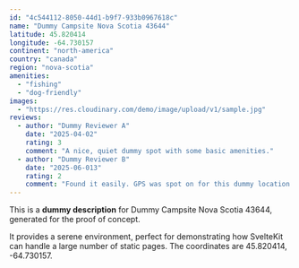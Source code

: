 ```yaml
---
id: "4c544112-8050-44d1-b9f7-933b0967618c"
name: "Dummy Campsite Nova Scotia 43644"
latitude: 45.820414
longitude: -64.730157
continent: "north-america"
country: "canada"
region: "nova-scotia"
amenities:
  - "fishing"
  - "dog-friendly"
images:
  - "https://res.cloudinary.com/demo/image/upload/v1/sample.jpg"
reviews:
  - author: "Dummy Reviewer A"
    date: "2025-04-02"
    rating: 3
    comment: "A nice, quiet dummy spot with some basic amenities."
  - author: "Dummy Reviewer B"
    date: "2025-06-013"
    rating: 2
    comment: "Found it easily. GPS was spot on for this dummy location."
---
```


This is a **dummy description** for Dummy Campsite Nova Scotia 43644, generated for the proof of concept.

It provides a serene environment, perfect for demonstrating how SvelteKit can handle a large number of static pages. The coordinates are 45.820414, -64.730157.
